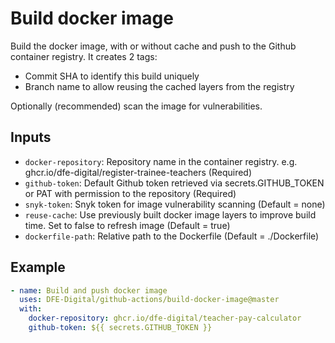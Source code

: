# Build docker image

Build the docker image, with or without cache and push to the Github container registry. It creates 2 tags:
- Commit SHA to identify this build uniquely
- Branch name to allow reusing the cached layers from the registry

Optionally (recommended) scan the image for vulnerabilities.

## Inputs
- `docker-repository`: Repository name in the container registry. e.g. ghcr.io/dfe-digital/register-trainee-teachers (Required)
- `github-token`: Default Github token retrieved via secrets.GITHUB_TOKEN or PAT with permission to the repository (Required)
- `snyk-token`: Snyk token for image vulnerability scanning (Default = none)
- `reuse-cache`: Use previously built docker image layers to improve build time. Set to false to refresh image (Default = true)
- `dockerfile-path`: Relative path to the Dockerfile (Default = ./Dockerfile)

## Example

```yaml
- name: Build and push docker image
  uses: DFE-Digital/github-actions/build-docker-image@master
  with:
    docker-repository: ghcr.io/dfe-digital/teacher-pay-calculator
    github-token: ${{ secrets.GITHUB_TOKEN }}
```
